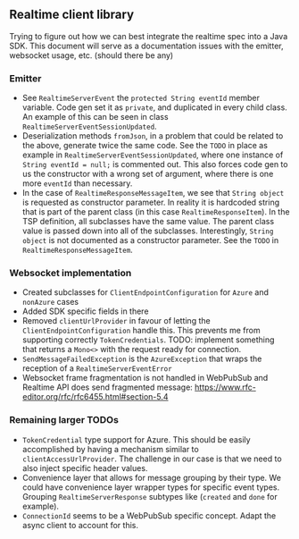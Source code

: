 ## Realtime client library

Trying to figure out how we can best integrate the realtime spec into a Java SDK. This document will serve as a documentation issues with the emitter, websocket usage, etc. (should there be any)

### Emitter

- See `RealtimeServerEvent` the `protected String eventId` member variable. Code gen set it as `private`, and duplicated in every child class. An example of this can be seen in class `RealtimeServerEventSessionUpdated`.
- Deserialization methods `fromJson`, in a problem that could be related to the above, generate twice the same code. See the `TODO` in place as example in `RealtimeServerEventSessionUpdated`, where one instance of `String eventId = null;` is commented out. This also forces code gen to us the constructor with a wrong set of argument, where there is one more `eventId` than necessary.
- In the case of `RealtimeResponseMessageItem`, we see that `String object` is requested as constructor parameter. In reality it is hardcoded string that is part of the parent class (in this case `RealtimeResponseItem`). In the TSP definition, all subclasses have the same value. The parent class value is passed down into all of the subclasses. Interestingly, `String object` is not documented as a constructor parameter. See the `TODO` in `RealtimeResponseMessageItem`.

### Websocket implementation

- Created subclasses for `ClientEndpointConfiguration` for `Azure` and `nonAzure` cases
- Added SDK specific fields in there
- Removed `clientUrlProvider` in favour of letting the `ClientEndpointConfiguration` handle this. This prevents me from supporting correctly `TokenCredentials`. TODO: implement something that returns a `Mono<>` with the request ready for connection.
- `SendMessageFailedException` is the `AzureException` that wraps the reception of a `RealtimeServerEventError`
- Websocket frame fragmentation is not handled in WebPubSub and Realtime API does send fragmented message: https://www.rfc-editor.org/rfc/rfc6455.html#section-5.4

### Remaining larger TODOs

- `TokenCredential` type support for Azure. This should be easily accomplished by having a mechanism similar to `clientAccessUrlProvider`. The challenge in our case is that we need to also inject specific header values.
- Convenience layer that allows for message grouping by their type. We could have convenience layer wrapper types for specific event types. Grouping `RealtimeServerResponse` subtypes like (`created` and `done` for example).
- `ConnectionId` seems to be a WebPubSub specific concept. Adapt the async client to account for this.